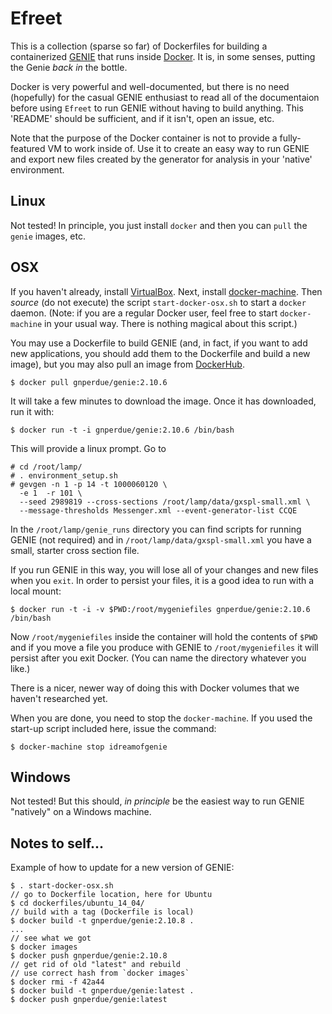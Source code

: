 # Efreet

This is a collection (sparse so far) of Dockerfiles for building a containerized
[GENIE](http://genie.hepforge.org) that runs inside
[Docker](https://www.docker.com). It is, in some senses, putting the Genie
_back in_ the bottle.

Docker is very powerful and well-documented, but there is no need (hopefully) for
the casual GENIE enthusiast to read all of the documentaion before using `Efreet`
to run GENIE without having to build anything. This 'README' should be sufficient,
and if it isn't, open an issue, etc.

Note that the purpose of the Docker container is not to provide a fully-featured
VM to work inside of. Use it to create an easy way to run GENIE and export
new files created by the generator for analysis in your 'native' environment.

## Linux

Not tested! In principle, you just install `docker` and then you can `pull` the
`genie` images, etc. 

## OSX

If you haven't already, install [VirtualBox](https://www.virtualbox.org). Next, 
install [docker-machine](https://docs.docker.com/machine/). Then _source_
(do not execute) the script `start-docker-osx.sh` to start a `docker`
daemon. (Note: if you are a regular Docker user, feel free to start
`docker-machine` in your usual way. There is nothing magical about this script.)

You may use a Dockerfile to build GENIE (and, in fact, if you want to add new
applications, you should add them to the Dockerfile and build a new image), but
you may also pull an image from
[DockerHub](https://hub.docker.com/r/gnperdue/genie/).

    $ docker pull gnperdue/genie:2.10.6

It will take a few minutes to download the image. Once it has downloaded, run
it with:

    $ docker run -t -i gnperdue/genie:2.10.6 /bin/bash

This will provide a linux prompt. Go to 

    # cd /root/lamp/
    # . environment_setup.sh
    # gevgen -n 1 -p 14 -t 1000060120 \
      -e 1  -r 101 \
      --seed 2989819 --cross-sections /root/lamp/data/gxspl-small.xml \
      --message-thresholds Messenger.xml --event-generator-list CCQE

In the `/root/lamp/genie_runs` directory you can find scripts for running GENIE
(not required) and in `/root/lamp/data/gxspl-small.xml` you have a small, starter
cross section file.

If you run GENIE in this way, you will lose all of your changes and new files
when you `exit`. In order to persist your files, it is a good idea to run with
a local mount:

    $ docker run -t -i -v $PWD:/root/mygeniefiles gnperdue/genie:2.10.6 /bin/bash

Now `/root/mygeniefiles` inside the container will hold the contents of `$PWD` and
if you move a file you produce with GENIE to `/root/mygeniefiles` it will persist
after you exit Docker. (You can name the directory whatever you like.)

There is a nicer, newer way of doing this with Docker volumes that we haven't
researched yet.

When you are done, you need to stop the `docker-machine`. If you used the start-up
script included here, issue the command:

    $ docker-machine stop idreamofgenie

## Windows

Not tested! But this should, _in principle_ be the easiest way to run GENIE
"natively" on a Windows machine.

## Notes to self...

Example of how to update for a new version of GENIE:

    $ . start-docker-osx.sh
    // go to Dockerfile location, here for Ubuntu
    $ cd dockerfiles/ubuntu_14_04/
    // build with a tag (Dockerfile is local)
    $ docker build -t gnperdue/genie:2.10.8 .
    ...
    // see what we got
    $ docker images
    $ docker push gnperdue/genie:2.10.8
    // get rid of old "latest" and rebuild
    // use correct hash from `docker images`
    $ docker rmi -f 42a44
    $ docker build -t gnperdue/genie:latest .
    $ docker push gnperdue/genie:latest
